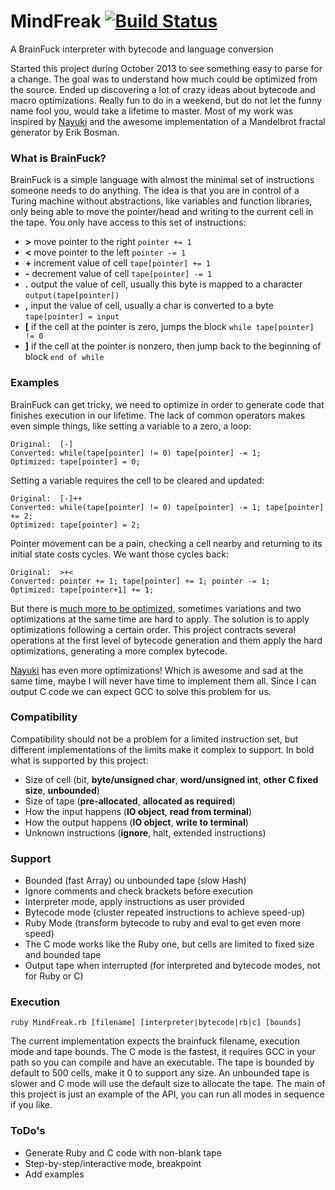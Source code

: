 # MindFreak [![Build Status](https://travis-ci.org/Maumagnaguagno/MindFreak.svg)](https://travis-ci.org/Maumagnaguagno/MindFreak)
A BrainFuck interpreter with bytecode and language conversion

Started this project during October 2013 to see something easy to parse for a change.
The goal was to understand how much could be optimized from the source.
Ended up discovering a lot of crazy ideas about bytecode and macro optimizations.
Really fun to do in a weekend, but do not let the funny name fool you, would take a lifetime to master.
Most of my work was inspired by [Nayuki](http://www.nayuki.io/page/optimizing-brainfuck-compiler) and the awesome implementation of a Mandelbrot fractal generator by Erik Bosman.

### What is BrainFuck?
BrainFuck is a simple language with almost the minimal set of instructions someone needs to do anything.
The idea is that you are in control of a Turing machine without abstractions, like variables and function libraries, only being able to move the pointer/head and writing to the current cell in the tape.
You only have access to this set of instructions:
- **>** 	move pointer to the right ```pointer += 1```
- **<** 	move pointer to the left ```pointer -= 1```
- **+** 	increment value of cell ```tape[pointer] += 1```
- **-** 	decrement value of cell ```tape[pointer] -= 1```
- **.** 	output the value of cell, usually this byte is mapped to a character ```output(tape[pointer])```
- **,** 	input the value of cell, usually a char is converted to a byte ```tape[pointer] = input```
- **[** 	if the cell at the pointer is zero, jumps the block ```while tape[pointer] != 0```
- **]** 	if the cell at the pointer is nonzero, then jump back to the beginning of block ```end of while```

### Examples
BrainFuck can get tricky, we need to optimize in order to generate code that finishes execution in our lifetime.
The lack of common operators makes even simple things, like setting a variable to a zero, a loop:  
```
Original:  [-]
Converted: while(tape[pointer] != 0) tape[pointer] -= 1;
Optimized: tape[pointer] = 0;
```

Setting a variable requires the cell to be cleared and updated:
```
Original:  [-]++
Converted: while(tape[pointer] != 0) tape[pointer] -= 1; tape[pointer] += 2;
Optimized: tape[pointer] = 2;
```

Pointer movement can be a pain, checking a cell nearby and returning to its initial state costs cycles. We want those cycles back:
```
Original:  >+<
Converted: pointer += 1; tape[pointer] += 1; pointer -= 1;
Optimized: tape[pointer+1] += 1;
```

But there is [much more to be optimized](http://calmerthanyouare.org/2015/01/07/optimizing-brainfuck.html), sometimes variations and two optimizations at the same time are hard to apply.
The solution is to apply optimizations following a certain order.
This project contracts several operations at the first level of bytecode generation and them apply the hard optimizations, generating a more complex bytecode.

[Nayuki](http://www.nayuki.io/page/optimizing-brainfuck-compiler) has even more optimizations!
Which is awesome and sad at the same time, maybe I will never have time to implement them all.
Since I can output C code we can expect GCC to solve this problem for us.

### Compatibility
Compatibility should not be a problem for a limited instruction set, but different implementations of the limits make it complex to support.
In bold what is supported by this project:
- Size of cell (bit, **byte/unsigned char**, **word/unsigned int**, **other C fixed size**, **unbounded**)
- Size of tape (**pre-allocated**, **allocated as required**)
- How the input happens (**IO object**, **read from terminal**)
- How the output happens (**IO object**, **write to terminal**)
- Unknown instructions (**ignore**, halt, extended instructions)

### Support
- Bounded (fast Array) ou unbounded tape (slow Hash)
- Ignore comments and check brackets before execution
- Interpreter mode, apply instructions as user provided
- Bytecode mode (cluster repeated instructions to achieve speed-up)
- Ruby Mode (transform bytecode to ruby and eval to get even more speed)
- The C mode works like the Ruby one, but cells are limited to fixed size and bounded tape
- Output tape when interrupted (for interpreted and bytecode modes, not for Ruby or C)

### Execution
```
ruby MindFreak.rb [filename] [interpreter|bytecode|rb|c] [bounds]
```

The current implementation expects the brainfuck filename, execution mode and tape bounds.
The C mode is the fastest, it requires GCC in your path so you can compile and have an executable.
The tape is bounded by default to 500 cells, make it 0 to support any size.
An unbounded tape is slower and C mode will use the default size to allocate the tape.
The main of this project is just an example of the API, you can run all modes in sequence if you like.

### ToDo's
- Generate Ruby and C code with non-blank tape
- Step-by-step/interactive mode, breakpoint
- Add examples